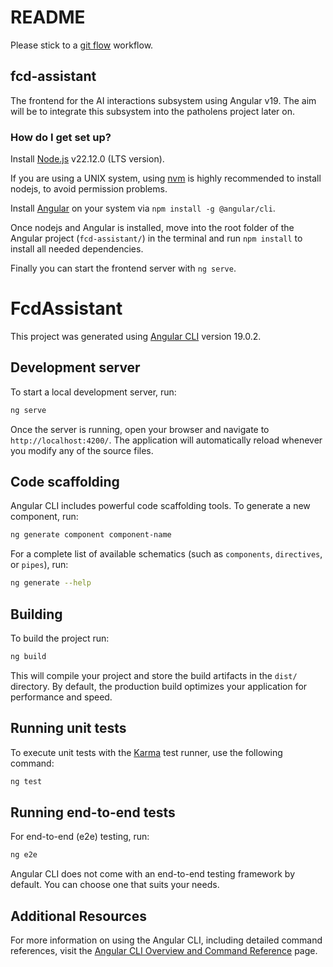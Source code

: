# README #

Please stick to a [git flow](https://www.atlassian.com/git/tutorials/comparing-workflows/gitflow-workflow) workflow.

## fcd-assistant ##

The frontend for the AI interactions subsystem using Angular v19.
The aim will be to integrate this subsystem into the patholens project later on.

### How do I get set up? ###

Install [Node.js](https://nodejs.org/en) v22.12.0 (LTS version).

If you are using a UNIX system, using [nvm](https://github.com/nvm-sh/nvm) is highly recommended to install nodejs, to avoid permission problems.

Install [Angular](https://angular.dev/installation) on your system via `npm install -g @angular/cli`.

Once nodejs and Angular is installed, move into the root folder of the Angular project (`fcd-assistant/`) in the terminal and run `npm install` to install all needed dependencies.

Finally you can start the frontend server with `ng serve`.


# FcdAssistant

This project was generated using [Angular CLI](https://github.com/angular/angular-cli) version 19.0.2.

## Development server

To start a local development server, run:

```bash
ng serve
```

Once the server is running, open your browser and navigate to `http://localhost:4200/`. The application will automatically reload whenever you modify any of the source files.

## Code scaffolding

Angular CLI includes powerful code scaffolding tools. To generate a new component, run:

```bash
ng generate component component-name
```

For a complete list of available schematics (such as `components`, `directives`, or `pipes`), run:

```bash
ng generate --help
```

## Building

To build the project run:

```bash
ng build
```

This will compile your project and store the build artifacts in the `dist/` directory. By default, the production build optimizes your application for performance and speed.

## Running unit tests

To execute unit tests with the [Karma](https://karma-runner.github.io) test runner, use the following command:

```bash
ng test
```

## Running end-to-end tests

For end-to-end (e2e) testing, run:

```bash
ng e2e
```

Angular CLI does not come with an end-to-end testing framework by default. You can choose one that suits your needs.

## Additional Resources

For more information on using the Angular CLI, including detailed command references, visit the [Angular CLI Overview and Command Reference](https://angular.dev/tools/cli) page.

